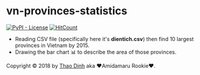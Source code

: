 # vn-provinces-statistics
[![PyPI - License](https://img.shields.io/pypi/l/Django.svg)](https://github.com/thaodt/vn-provinces-statistics/)
[![HitCount](http://hits.dwyl.io/thaodt/https://github.com/thaodt/vn-provinces-statistics.svg)](http://hits.dwyl.io/thaodt/https://github.com/thaodt/vn-provinces-statistics)
- Reading CSV file (specifically here it's **dientich.csv**) then find 10 largest provinces in Vietnam by 2015.
- Drawing the bar chart :bar_chart: to describe the area of those provinces.

Copyright &copy; 2018 by [Thao Dinh](https://github.com/thaodt) aka :hearts:Amidamaru Rookie:hearts:.
